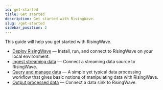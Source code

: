 ```yaml
---
id: get-started
title: Get started
description: Get started with RisingWave.
slug: /get-started
sidebar_position: 2
---
```



This guide will help you get started with RisingWave.

- [Deploy RisingWave](deploy-risingwave.md) — Install, run, and connect to RisingWave on your local environment.
- [Ingest streaming data](/sql/commands/sql-create-source.md) — Connect a streaming data source to RisingWave.
- [Query and manage data](query-manage-data.md) — A simple yet typical data processing workflow that gives basic notions of manipulating data with RisingWave.
- [Output processed data](/sql/commands/sql-create-sink.md) — Connect a data sink to RisingWave.

